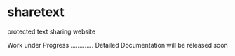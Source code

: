# sharetext
protected text sharing website

Work under Progress .............
Detailed Documentation will be released soon
